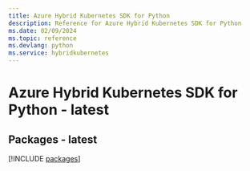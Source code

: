 ```yaml
---
title: Azure Hybrid Kubernetes SDK for Python
description: Reference for Azure Hybrid Kubernetes SDK for Python
ms.date: 02/09/2024
ms.topic: reference
ms.devlang: python
ms.service: hybridkubernetes
---
```

# Azure Hybrid Kubernetes SDK for Python - latest
## Packages - latest
[!INCLUDE [packages](hybrid-kubernetes-index.md)]